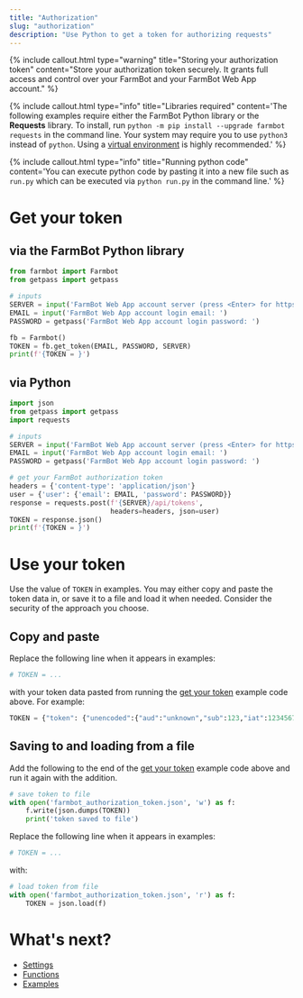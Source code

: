 ```yaml
---
title: "Authorization"
slug: "authorization"
description: "Use Python to get a token for authorizing requests"
---
```


{%
include callout.html
type="warning"
title="Storing your authorization token"
content="Store your authorization token securely. It grants full access and control over your FarmBot and your FarmBot Web App account."
%}

{%
include callout.html
type="info"
title="Libraries required"
content='The following examples require either the FarmBot Python library or the **Requests** library. To install, run `python -m pip install --upgrade farmbot requests` in the command line. Your system may require you to use `python3` instead of `python`. Using a [virtual environment](https://docs.python.org/3/library/venv.html) is highly recommended.'
%}

{%
include callout.html
type="info"
title="Running python code"
content='You can execute python code by pasting it into a new file such as `run.py` which can be executed via `python run.py` in the command line.'
%}

# Get your token

## via the FarmBot Python library

```python
from farmbot import Farmbot
from getpass import getpass

# inputs
SERVER = input('FarmBot Web App account server (press <Enter> for https://my.farm.bot): ') or 'https://my.farm.bot'
EMAIL = input('FarmBot Web App account login email: ')
PASSWORD = getpass('FarmBot Web App account login password: ')

fb = Farmbot()
TOKEN = fb.get_token(EMAIL, PASSWORD, SERVER)
print(f'{TOKEN = }')
```

## via Python

```python
import json
from getpass import getpass
import requests

# inputs
SERVER = input('FarmBot Web App account server (press <Enter> for https://my.farm.bot): ') or 'https://my.farm.bot'
EMAIL = input('FarmBot Web App account login email: ')
PASSWORD = getpass('FarmBot Web App account login password: ')

# get your FarmBot authorization token
headers = {'content-type': 'application/json'}
user = {'user': {'email': EMAIL, 'password': PASSWORD}}
response = requests.post(f'{SERVER}/api/tokens',
                         headers=headers, json=user)
TOKEN = response.json()
print(f'{TOKEN = }')
```

# Use your token

Use the value of `TOKEN` in examples. You may either copy and paste the token data in, or save it to a file and load it when needed. Consider the security of the approach you choose.

## Copy and paste

Replace the following line when it appears in examples:

```python
# TOKEN = ...
```

with your token data pasted from running the [get your token](#get-your-token) example code above. For example:

```python
TOKEN = {"token": {"unencoded":{"aud":"unknown","sub":123,"iat":1234567890,"jti":"b52b68fb-5cc2-a9be-7aaf-ecc8837a2fa9","iss":"//my.farm.bot:443","exp":1234567890,"mqtt":"abc-def.rmq.cloudamqp.com","bot":"device_456","vhost":"xqigvtsn","mqtt_ws":"wss://abc-def.rmq.cloudamqp.com:443/ws/mqtt"},"encoded":"rFr6edHr11GDLITjaanofZxC4dM6TCC9UuHG.Kzx87wRkKvejWWjuigwX0i3hO8hi97pJ70m1bD2I5JRuksjE6E3gRIOVwoF5f8X4UCtftuVCsGttOayPxKUiuLMKZRJlUEH7ssyXCawVeBUf34B5NAy172aqdm3WGsQkFITOQgCTjKddYXn7Fs2rZow3N9YCkbYhoweoFyndhdF9ST8NmMgpFm3VfocYgNKukGI1gi2LjYoRdyPtdjGK1jwW3KKqyNWuOfkQVNxCg6c9xvQDqnbxiDLRfySn8HOQ9ElsXlN9LIv8PGN07EKKcbkyxsSXmYWHfwn8dOnzeNdL4OFiYNyLyB51YC4cukVROhMKfBbv3Vam6PgObmU4Jq2HF5xEru4MPORt741s8im84oP6.OqDC3SUJ7TSNV1NYii5BOONidacLifUfdaRGwjD05XNXdMCWlulnDCD4CWy7kFEAwA8pqxx9lCfqaA7ezK6054DLhtk0gsWu7gQ3oTjg1fZXinIiI2fLmxXhyisoFrudzwqryhwSmBQMAz3eVkdeyouJTgphFrbXjWnRYEk41iNXT275h68j3EtxSDqOpCZi4kqcuBUPltjS063FEYXa1JKzHThUQFpGVP2wg6doEWaNPAadjBBvOK7Ja6SEIONmiDNa3AfKqYgWoKGRyhQ2fFCZjnx53d7EgVRdBDdVxHhX6P7RghHZcAZ7d5cODz9d7b6IZWbyVDOj4Zd8RkRNQN"}, "user": {}}
```

## Saving to and loading from a file

Add the following to the end of the [get your token](#get-your-token) example code above and run it again with the addition.

```python
# save token to file
with open('farmbot_authorization_token.json', 'w') as f:
    f.write(json.dumps(TOKEN))
    print('token saved to file')
```

Replace the following line when it appears in examples:

```python
# TOKEN = ...
```

with:

```python
# load token from file
with open('farmbot_authorization_token.json', 'r') as f:
    TOKEN = json.load(f)
```

# What's next?

 * [Settings](settings.md)
 * [Functions](functions.md)
 * [Examples](examples.md)
